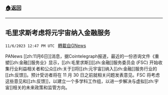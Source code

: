 ###  [:house:返回](README.md)
---


## 毛里求斯考虑将元宇宙纳入金融服务
`11/6/2023 12:47 PM UTC ` [轉載自GNews](https://gnews.org/articles/1929960)

PANews [[zh:11月6日]]消息，据Cointelegraph报道，最近的一份咨询文件《重塑[[zh:金融]]服务业》显示，[[zh:毛里求斯]][[zh:金融]]服务委员会 (FSC) 开始收集行业利益相关者和公众[[zh:关于]]将[[zh:元宇宙]]纳入[[zh:金融]]服务行业的[[zh:反馈]]。预计受访者将在 11 月 30 日之前就相关问题发表意见。FSC 将考虑这些意见和[[zh:反馈]]，以建立一个多学科工作组，以进一步解决与虚拟[[zh:宇宙]]相关的未来政策和监管方向。
